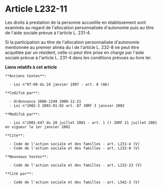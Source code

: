 # Article L232-11

Les droits à prestation de la personne accueillie en établissement sont examinés au regard de l'allocation personnalisée
d'autonomie puis au titre de l'aide sociale prévue à l'article L. 231-4. 

Si la participation au titre de l'allocation personnalisée d'autonomie mentionnée au premier alinéa du I de l'article L.
232-8 ne peut être acquittée par un résident, celle-ci peut être prise en charge par l'aide sociale prévue à l'article L.
231-4 dans les conditions prévues au livre Ier.

**Liens relatifs à cet article**

	**Anciens textes**:

	  - Loi n°97-60 du 24 janvier 1997 - art. 8 (Ab)

	**Codifié par**:

	  - Ordonnance 2000-1249 2000-12-21
	  - Loi n°2002-2 2002-01-02 art. 87 JORF 3 janvier 2002

	**Modifié par**:

	  - Loi n°2001-647 du 20 juillet 2001 - art. 1 () JORF 21 juillet 2001 en vigueur le 1er janvier 2002

	**Cite**:

	  - Code de l'action sociale et des familles - art. L231-4 (V)
	  - Code de l'action sociale et des familles - art. L232-8 (V)

	**Nouveaux textes**:

	  - Code de l'action sociale et des familles - art. L232-23 (V)

	**Cité par**:

	  - Code de l'action sociale et des familles - art. L542-3 (V)
